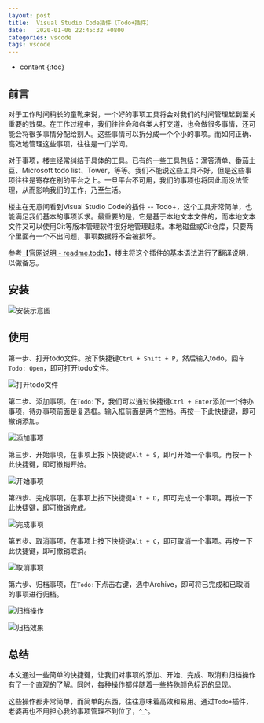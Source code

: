 ```yaml
---
layout: post
title:  Visual Studio Code插件（Todo+插件）
date:   2020-01-06 22:45:32 +0800
categories: vscode
tags: vscode
---
```


* content
{:toc}

## 前言

对于工作时间稍长的童靴来说，一个好的事项工具将会对我们的时间管理起到至关重要的效果。在工作过程中，我们往往会和各类人打交道，也会做很多事情，还可能会将很多事情分配给别人。这些事情可以拆分成一个个小的事项。而如何正确、高效地管理这些事项，往往是一门学问。

对于事项，楼主经常纠结于具体的工具。已有的一些工具包括：滴答清单、番茄土豆、Microsoft todo list、Tower，等等。我们不能说这些工具不好，但是这些事项往往是寄存在别的平台之上。一旦平台不可用，我们的事项也将因此而没法管理，从而影响我们的工作，乃至生活。

楼主在无意间看到Visual Studio Code的插件 -- Todo+，这个工具非常简单，也能满足我们基本的事项诉求。最重要的是，它是基于本地文本文件的，而本地文本文件又可以使用Git等版本管理软件很好地管理起来。本地磁盘或Git仓库，只要两个里面有一个不出问题，事项数据将不会被损坏。

参考[【官网说明 - readme.todo】](https://github.com/fabiospampinato/vscode-todo-plus/blob/master/resources/readme.todo)，楼主将这个插件的基本语法进行了翻译说明，以做备忘。

## 安装

![安装示意图](https://upload-images.jianshu.io/upload_images/845143-caf3c2e1c078d76a.png?imageMogr2/auto-orient/strip%7CimageView2/2/w/1240)

## 使用

第一步、打开todo文件。按下快捷键`Ctrl + Shift + P`，然后输入todo，回车`Todo: Open`，即可打开todo文件。

![打开todo文件](https://upload-images.jianshu.io/upload_images/845143-88ab76be6960a456.png?imageMogr2/auto-orient/strip%7CimageView2/2/w/1240)

第二步、添加事项。在`Todo:`下，我们可以通过快捷键`Ctrl + Enter`添加一个待办事项，待办事项前面是复选框。输入框前面是两个空格。再按一下此快捷键，即可撤销添加。

![添加事项](https://upload-images.jianshu.io/upload_images/845143-3a47e04b619fdb1a.png?imageMogr2/auto-orient/strip%7CimageView2/2/w/1240)

第三步、开始事项，在事项上按下快捷键`Alt + S`，即可开始一个事项。再按一下此快捷键，即可撤销开始。

![开始事项](https://upload-images.jianshu.io/upload_images/845143-58369afe9434777f.png?imageMogr2/auto-orient/strip%7CimageView2/2/w/1240)

第四步、完成事项，在事项上按下快捷键`Alt + D`，即可完成一个事项。再按一下此快捷键，即可撤销完成。

![完成事项](https://upload-images.jianshu.io/upload_images/845143-75e5fc2ca272c337.png?imageMogr2/auto-orient/strip%7CimageView2/2/w/1240)

第五步、取消事项，在事项上按下快捷键`Alt + C`，即可取消一个事项。再按一下此快捷键，即可撤销取消。

![取消事项](https://upload-images.jianshu.io/upload_images/845143-f5fcd1d410b214d0.png?imageMogr2/auto-orient/strip%7CimageView2/2/w/1240)

第六步、归档事项，在`Todo:`下点击右键，选中Archive，即可将已完成和已取消的事项进行归档。

![归档操作](https://upload-images.jianshu.io/upload_images/845143-4576d357ff282847.png?imageMogr2/auto-orient/strip%7CimageView2/2/w/1240)

![归档效果](https://upload-images.jianshu.io/upload_images/845143-d1a27ff85d21e63f.png?imageMogr2/auto-orient/strip%7CimageView2/2/w/1240)

## 总结

本文通过一些简单的快捷键，让我们对事项的添加、开始、完成、取消和归档操作有了一个直观的了解。同时，每种操作都伴随着一些特殊颜色标识的呈现。

这些操作都非常简单，而简单的东西，往往意味着高效和易用。通过`Todo+`插件，老婆再也不用担心我的事项管理不到位了，\^\_\^。
